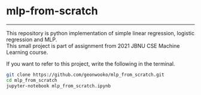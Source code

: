 # mlp-from-scratch
-- --
This repository is python implementation of simple linear regression, logistic regression and MLP.  
This small project is part of assignment from 2021 JBNU CSE Machine Learning course.

If you want to refer to this project, write the following in the terminal.
```bash
git clone https://github.com/geonwooko/mlp_from_scratch.git
cd mlp_from_scratch
jupyter-notebook mlp_from_scratch.ipynb
```
